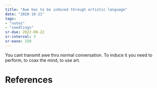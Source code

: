 ```yaml
---
title: "Awe has to be induced through artistic language"
date: "2020-10-21"
tags:
- "notes"
- "seedlings"
sr-due: 2022-08-22
sr-interval: 3
sr-ease: 250
---
```


You cant transmit awe thru normal conversation. To induce it you need to perform, to coax the mind, to use art.


# References
